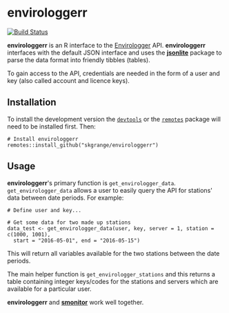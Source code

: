 # **envirologgerr**

[![Build Status](https://travis-ci.org/skgrange/envirologgerr.svg?branch=master)](https://travis-ci.org/skgrange/envirologgerr)

**envirologgerr** is an R interface to the [Envirologger](http://www.airmonitors.co.uk/Air%20Monitors.net) API. **envirologgerr** interfaces with the default JSON interface and uses the [**jsonlite**](https://github.com/jeroenooms/jsonlite) package to parse the data format into friendly tibbles (tables).

To gain access to the API, credentials are needed in the form of a user and key (also called account and licence keys).

## Installation

To install the development version the [`devtools`](https://github.com/hadley/devtools) or the [`remotes`](https://github.com/r-lib/remotes) package will need to be installed first. Then:

```
# Install envirologgerr
remotes::install_github("skgrange/envirologgerr")
```

## Usage

**envirologgerr**'s primary function is `get_envirologger_data`. `get_envirologger_data` allows a user to easily query the API for stations' data between date periods. For example:

```
# Define user and key...

# Get some data for two made up stations
data_test <- get_envirologger_data(user, key, server = 1, station = c(1000, 1001), 
  start = "2016-05-01", end = "2016-05-15")
```

This will return all variables available for the two stations between the date periods. 

The main helper function is `get_envirologger_stations` and this returns a table containing integer keys/codes for the stations and servers which are available for a particular user.

**envirologgerr** and [**smonitor**](https://github.com/skgrange/smonitor) work well together.
